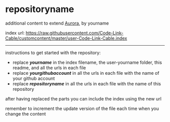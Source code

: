 # repositoryname
additional content to extend [Aurora](https://aurorabuilder.com/), by yourname

index url: https://raw.githubusercontent.com/Code-Link-Cable/customcontent/master/user-Code-Link-Cable.index

---

instructions to get started with the repository:

- replace ***yourname*** in the index filename, the user-yourname folder, this readme, and all the urls in each file
- replace ***yourgithubaccount*** in all the urls in each file with the name of your github account
- replace ***repositoryname*** in all the urls in each file with the name of this repository

after having replaced the parts you can include the index using the new url

remember to increment the update version of the file each time when you change the content
